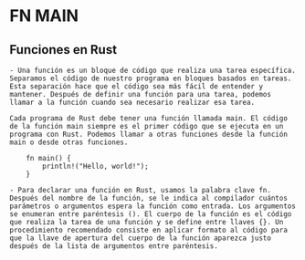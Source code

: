 
# FN MAIN

## Funciones en Rust

    - Una función es un bloque de código que realiza una tarea específica. Separamos el código de nuestro programa en bloques basados en tareas. Esta separación hace que el código sea más fácil de entender y mantener. Después de definir una función para una tarea, podemos llamar a la función cuando sea necesario realizar esa tarea.

    Cada programa de Rust debe tener una función llamada main. El código de la función main siempre es el primer código que se ejecuta en un programa con Rust. Podemos llamar a otras funciones desde la función main o desde otras funciones.

        fn main() {
            println!("Hello, world!");
        }

    - Para declarar una función en Rust, usamos la palabra clave fn. Después del nombre de la función, se le indica al compilador cuántos parámetros o argumentos espera la función como entrada. Los argumentos se enumeran entre paréntesis (). El cuerpo de la función es el código que realiza la tarea de una función y se define entre llaves {}. Un procedimiento recomendado consiste en aplicar formato al código para que la llave de apertura del cuerpo de la función aparezca justo después de la lista de argumentos entre paréntesis.

    